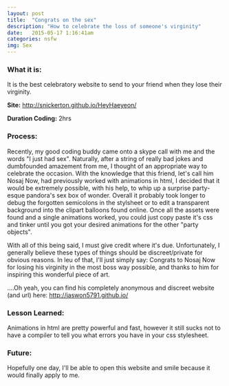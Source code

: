 ```yaml
---
layout: post
title:  "Congrats on the sex"
description: "How to celebrate the loss of someone's virginity"
date:   2015-05-17 1:16:41am
categories: nsfw
img: Sex
---
```

<h3><b>What it is:</b></h3>
It is the best celebratory website to send to your friend when they lose their virginity. 

<b>Site:</b> <http://snickerton.github.io/HeyHaeyeon/>

<b>Duration Coding:</b> 2hrs 

<h3><b>Process:</b></h3> 
Recently, my good coding buddy came onto a skype call with me and the words "I just had sex". Naturally, after a string of really bad jokes and dumbfounded amazement from me, I thought of an appropriate way to celebrate the occasion. With the knowledge that this friend, let's call him Nosaj Now, had previously worked with animations in html, I decided that it would be extremely possible, with his help, to whip up a surprise party-esque pandora's sex box of wonder. Overall it probably took longer to debug the forgotten semicolons in the stylsheet or to edit a transparent background into the clipart balloons found online. Once all the assets were found and a single animations worked, you could just copy paste it's css and tinker until you got your desired animations for the other "party objects".  

With all of this being said, I must give credit where it's due. Unfortunately, I generally believe these types of things should be discreet/private for obvious reasons. In leu of that, I'll just simply say: Congrats to Nosaj Now for losing his virginity in the most boss way possible, and thanks to him for inspiring this wonderful piece of art.

....Oh yeah, you can find his completely anonymous and discreet website (and url) here: <http://jaswon5791.github.io/>


<h3><b>Lesson Learned:</b></h3>
Animations in html are pretty powerful and fast, however it still sucks not to have a compiler to tell you what errors you have in your css stylesheet.

<h3><b>Future:</b></h3> 
Hopefully one day, I'll be able to open this website and smile because it would finally apply to me.






